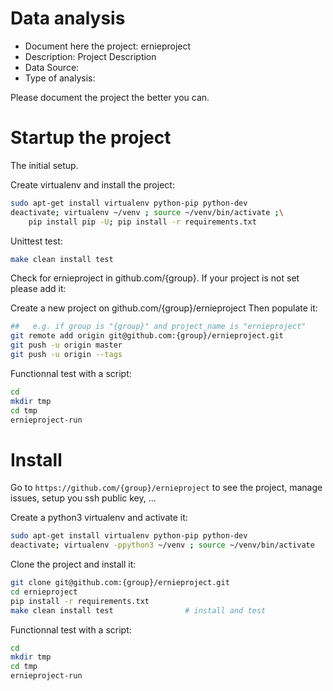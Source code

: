 # Data analysis
- Document here the project: ernieproject
- Description: Project Description
- Data Source:
- Type of analysis:

Please document the project the better you can.

# Startup the project

The initial setup.

Create virtualenv and install the project:
```bash
sudo apt-get install virtualenv python-pip python-dev
deactivate; virtualenv ~/venv ; source ~/venv/bin/activate ;\
    pip install pip -U; pip install -r requirements.txt
```

Unittest test:
```bash
make clean install test
```

Check for ernieproject in github.com/{group}. If your project is not set please add it:

Create a new project on github.com/{group}/ernieproject
Then populate it:

```bash
##   e.g. if group is "{group}" and project_name is "ernieproject"
git remote add origin git@github.com:{group}/ernieproject.git
git push -u origin master
git push -u origin --tags
```

Functionnal test with a script:

```bash
cd
mkdir tmp
cd tmp
ernieproject-run
```

# Install

Go to `https://github.com/{group}/ernieproject` to see the project, manage issues,
setup you ssh public key, ...

Create a python3 virtualenv and activate it:

```bash
sudo apt-get install virtualenv python-pip python-dev
deactivate; virtualenv -ppython3 ~/venv ; source ~/venv/bin/activate
```

Clone the project and install it:

```bash
git clone git@github.com:{group}/ernieproject.git
cd ernieproject
pip install -r requirements.txt
make clean install test                # install and test
```
Functionnal test with a script:

```bash
cd
mkdir tmp
cd tmp
ernieproject-run
```

